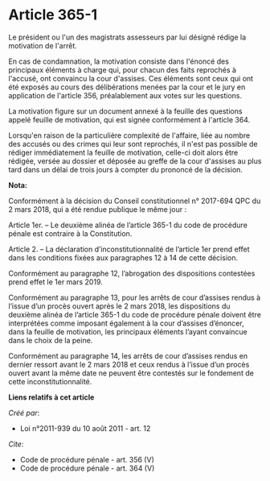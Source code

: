 # Article 365-1

Le président ou l'un des magistrats assesseurs par lui désigné rédige la motivation de l'arrêt. 

En cas de condamnation, la motivation consiste dans l'énoncé des principaux éléments à charge qui, pour chacun des faits
reprochés à l'accusé, ont convaincu la cour d'assises. Ces éléments sont ceux qui ont été exposés au cours des délibérations
menées par la cour et le jury en application de l'article 356, préalablement aux votes sur les questions. 

La motivation figure sur un document annexé à la feuille des questions appelé feuille de motivation, qui est signée
conformément à l'article 364. 

Lorsqu'en raison de la particulière complexité de l'affaire, liée au nombre des accusés ou des crimes qui leur sont
reprochés, il n'est pas possible de rédiger immédiatement la feuille de motivation, celle-ci doit alors être rédigée, versée
au dossier et déposée au greffe de la cour d'assises au plus tard dans un délai de trois jours à compter du prononcé de la
décision.

**Nota:**

Conformément à la décision du Conseil constitutionnel n° 2017-694 QPC du 2 mars 2018, qui a été rendue publique le même
jour :

Article 1er. – Le deuxième alinéa de l’article 365-1 du code de procédure pénale est contraire à la Constitution.

Article 2. – La déclaration d’inconstitutionnalité de l’article 1er prend effet dans les conditions fixées aux paragraphes 12
à 14 de cette décision.

Conformément au paragraphe 12, l’abrogation des dispositions contestées prend effet le 1er mars 2019.

Conformément au paragraphe 13, pour les arrêts de cour d’assises rendus à l’issue d’un procès ouvert après le 2 mars 2018,
les dispositions du deuxième alinéa de l’article 365-1 du code de procédure pénale doivent être interprétées comme imposant
également à la cour d’assises d’énoncer, dans la feuille de motivation, les principaux éléments l’ayant convaincue dans le
choix de la peine.

Conformément au paragraphe 14, les arrêts de cour d’assises rendus en dernier ressort avant le 2 mars 2018 et ceux rendus à
l’issue d’un procès ouvert avant la même date ne peuvent être contestés sur le fondement de cette inconstitutionnalité.

**Liens relatifs à cet article**

_Créé par_:

  - Loi n°2011-939 du 10 août 2011 - art. 12

_Cite_:

  - Code de procédure pénale - art. 356 (V)
  - Code de procédure pénale - art. 364 (V)
